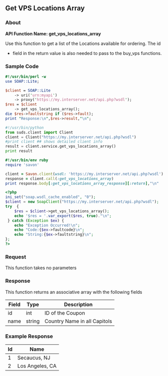 
## Get VPS Locations Array

### About

**API Function Name: get_vps_locations_array**

Use this function to get a list of the Locations available for ordering. The id
* field in the return value is also needed to pass to the buy_vps functions.


### Sample Code

```perl
#!/usr/bin/perl -w
use SOAP::Lite;

$client = SOAP::Lite
	-> uri('urn:myapi')
	-> proxy('https://my.interserver.net/api.php?wsdl');
$res = $client
	-> get_vps_locations_array();
die $res->faultstring if ($res->fault);
print "Response:\n",$res->result,"\n";

```

```python
#!/usr/bin/python
from suds.client import Client
client = Client("https://my.interserver.net/api.php?wsdl")
#print client ## shows detailed client info
result = client.service.get_vps_locations_array()
print result

```

```ruby
#!/usr/bin/env ruby
require 'savon'

client = Savon.client(wsdl: 'https://my.interserver.net/api.php?wsdl')
response = client.call(:get_vps_locations_array)
print response.body[:get_vps_locations_array_response][:return],"\n"

```

```php
<?php
ini_set("soap.wsdl_cache_enabled", "0");
$client = new SoapClient("https://my.interserver.net/api.php?wsdl");
try  { 
	$res = $client->get_vps_locations_array();
	echo '$res = '.var_export($res, true)."\n";
 } catch (Exception $ex) {
	echo "Exception Occurred!\n";
	echo "Code:{$ex->faultcode}\n";
	echo "String:{$ex->faultstring}\n";
}; 
?>
```



### Request

This function takes no parameters

### Response

This function returns an associative array with the following fields

Field|Type|Description
-----|----|-----------
id|int|ID of the Coupon
name|string|Country Name in all Capitols


### Example Response

<table>
	<thead>
		<tr>
			<th>
				Id
			</th>
			<th>
				Name
			</th>
		</tr>
	</thead>
	<tbody>
		<tr>
			<td>
				1
			</td>
			<td>
				Secaucus, NJ
			</td>
		</tr>
		<tr>
			<td>
				2
			</td>
			<td>
				Los Angeles, CA
			</td>
		</tr>
	</tbody>
</table>


